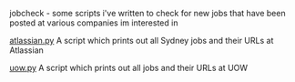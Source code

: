 jobcheck - some scripts i've written to check for new jobs that have been posted at various companies im interested in

[atlassian.py](https://github.com/xelfer/scripts/blob/master/atlassian.py) A script which prints out all Sydney jobs and their URLs at Atlassian

[uow.py](https://github.com/xelfer/scripts/blob/master/uow.py) A script which prints out all jobs and their URLs at UOW
